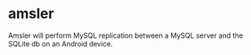 amsler
======

Amsler will perform MySQL replication between a MySQL server and the SQLite db on an Android device.